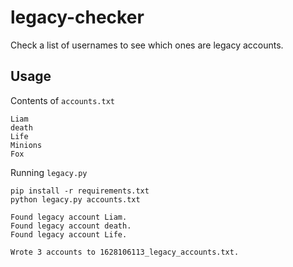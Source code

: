 # legacy-checker
Check a list of usernames to see which ones are legacy accounts.

## Usage
Contents of `accounts.txt`
```
Liam
death
Life
Minions
Fox
```

Running `legacy.py`
```
pip install -r requirements.txt
python legacy.py accounts.txt

Found legacy account Liam.
Found legacy account death.
Found legacy account Life.

Wrote 3 accounts to 1628106113_legacy_accounts.txt.
```
